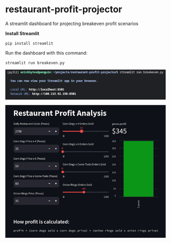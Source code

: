 # restaurant-profit-projector
A streamlit dashboard for projecting breakeven profit scenarios

**Install Streamlit**
```
pip install streamlit
```

Run the dashboard with this command:
```
streamlit run breakeven.py
```
![Launching the Web Browser](streamlit-run.png "console view of streamlit run execution")


![Profit Scenarios View](profits-analyzer.png "interface for projecting profit scenarios")

